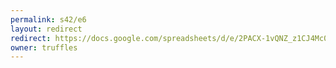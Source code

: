 ```yaml
---
permalink: s42/e6
layout: redirect
redirect: https://docs.google.com/spreadsheets/d/e/2PACX-1vQNZ_z1CJ4Mc0yb294ExFg2mHezVEEEA_k83iV0YbOA9-mrUA8QDpVtKH-foegovLrLllbx0U7G7Ae8/pubhtml
owner: truffles
---
```

